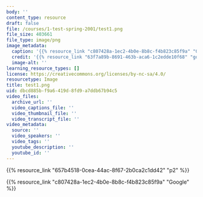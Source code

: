 ```yaml
---
body: ''
content_type: resource
draft: false
file: /courses/1-test-spring-2001/test1.png
file_size: 403661
file_type: image/png
image_metadata:
  caption: '{{% resource_link "c807428a-1ec2-4b0e-8b8c-f4b823c85f9a" "Google" %}}'
  credit: '{{% resource_link "63f7a89b-8691-463b-aca6-1c2edde10f68" "google.com" %}}'
  image-alt: ''
learning_resource_types: []
license: https://creativecommons.org/licenses/by-nc-sa/4.0/
resourcetype: Image
title: test1.png
uid: dbcd885b-f9a6-419d-8fd9-a7ddb67b94c5
video_files:
  archive_url: ''
  video_captions_file: ''
  video_thumbnail_file: ''
  video_transcript_file: ''
video_metadata:
  source: ''
  video_speakers: ''
  video_tags: ''
  youtube_description: ''
  youtube_id: ''
---
```

{{% resource_link "657b4518-0cea-44ac-8f67-2b0ca2c1dd42" "p2" %}}

{{% resource_link "c807428a-1ec2-4b0e-8b8c-f4b823c85f9a" "Google" %}}